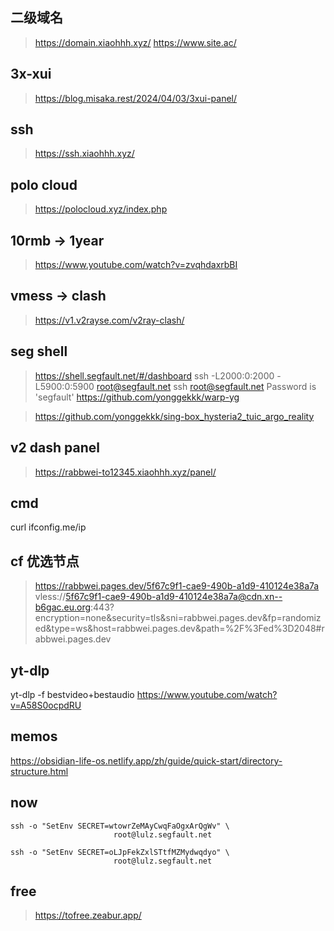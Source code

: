 ## 二级域名
> https://domain.xiaohhh.xyz/
> https://www.site.ac/

## 3x-xui
> https://blog.misaka.rest/2024/04/03/3xui-panel/

## ssh
> https://ssh.xiaohhh.xyz/

## polo cloud
> https://polocloud.xyz/index.php

## 10rmb -> 1year
> https://www.youtube.com/watch?v=zvqhdaxrbBI

## vmess -> clash
> https://v1.v2rayse.com/v2ray-clash/

## seg shell
> https://shell.segfault.net/#/dashboard
ssh -L2000:0:2000 -L5900:0:5900 root@segfault.net 
ssh  root@segfault.net 
Password is 'segfault'
> https://github.com/yonggekkk/warp-yg


> https://github.com/yonggekkk/sing-box_hysteria2_tuic_argo_reality

## v2 dash panel
> https://rabbwei-to12345.xiaohhh.xyz/panel/

## cmd
curl ifconfig.me/ip

## cf 优选节点
> https://rabbwei.pages.dev/5f67c9f1-cae9-490b-a1d9-410124e38a7a
vless://5f67c9f1-cae9-490b-a1d9-410124e38a7a@cdn.xn--b6gac.eu.org:443?encryption=none&security=tls&sni=rabbwei.pages.dev&fp=randomized&type=ws&host=rabbwei.pages.dev&path=%2F%3Fed%3D2048#rabbwei.pages.dev

## yt-dlp
yt-dlp -f bestvideo+bestaudio https://www.youtube.com/watch?v=A58S0ocpdRU

## memos
https://obsidian-life-os.netlify.app/zh/guide/quick-start/directory-structure.html

## now 
```shell
ssh -o "SetEnv SECRET=wtowrZeMAyCwqFaOgxArQgWv" \
                       root@lulz.segfault.net

ssh -o "SetEnv SECRET=oLJpFekZxlSTtfMZMydwqdyo" \
                       root@lulz.segfault.net
```

## free
> https://tofree.zeabur.app/
